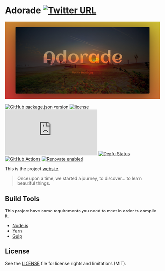 # Adorade [![Twitter URL](https://img.shields.io/twitter/url?url=https%3A%2F%2Fadorade.ro)](https://twitter.com/intent/tweet?text=Adorade%20-%20Your%20Web%20Design%20&url=https://adorade.ro&hashtags=webdesign,development,mobileapp,webapp,website,templates)

![Adorade](src/images/share/adorade_og_share.jpg)

[![GitHub package.json version](https://img.shields.io/github/package-json/v/adorade/website?color=green&logo=github)](https://github.com/adorade/website/blob/main/package.json)
[![license](https://img.shields.io/github/license/adorade/website)](https://mit-license.org)
[![website](https://img.shields.io/website/https/adorade.ro/features.html?logo=googlechrome)](https://adorade.ro/)
[![Depfu Status](https://img.shields.io/depfu/dependencies/github/adorade/website)](https://depfu.com/repos/github/adorade/website)
[![GitHub Actions](https://github.com/adorade/website/workflows/Node%20CI/badge.svg)](https://github.com/adorade/website/actions)
[![Renovate enabled](https://img.shields.io/badge/renovate-enabled-brightgreen)](https://renovatebot.com/)

This is the project [website](https://adorade.ro/).

> Once upon a time, we started a journey, to discover... to learn beautiful things.

## Build Tools

This project have some requirements you need to meet in order to compile it.

* [Node.js](https://nodejs.org/)
* [Yarn](https://yarnpkg.com/en/)
* [Gulp](http://gulpjs.com/)

## License

See the [LICENSE](LICENSE) file for license rights and limitations (MIT).
